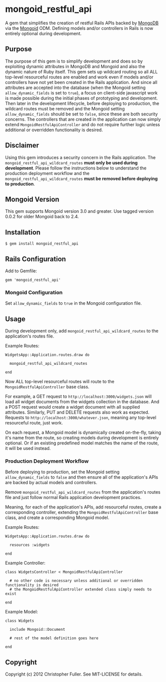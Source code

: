 # mongoid_restful_api

A gem that simplifies the creation of restful Rails APIs backed by [MongoDB](http://mongodb.org) via the [Mongoid](http://mongoid.org) ODM. Defining models and/or controllers in Rails is now entirely optional during development.

## Purpose

The purpose of this gem is to simplify development and does so by exploiting dynamic attributes in MongoDB and Mongoid and also the dynamic nature of Ruby itself. This gem sets up wildcard routing so all ALL top-level resourceful routes are enabled and work even if models and/or controllers have not yet been created in the Rails application. And since all attributes are accepted into the database (when the Mongoid setting `allow_dynamic_fields` is set to `true`), a focus on client-side javascript work is made possible during the initial phases of prototyping and development. Then later in the development lifecycle, before deploying to production, the wildcard routes must be removed and the Mongoid setting `allow_dynamic_fields` should be set to `false`, since these are both security concerns. The controllers that are created in the application can now simply extend `MongoidRestfulApiController` and do not require further logic unless additional or overridden functionality is desired.

## Disclaimer

Using this gem introduces a security concern in the Rails application. The `mongoid_restful_api_wildcard_routes` **must only be used during development**. Please follow the instructions below to understand the production deployment workflow and the `mongoid_restful_api_wildcard_routes` **must be removed before deploying to production**.

## Mongoid Version

This gem supports Mongoid version 3.0 and greater. Use tagged version 0.0.2 for older Mongoid back to 2.4.

## Installation

    $ gem install mongoid_restful_api

## Rails Configuration

Add to Gemfile:

    gem 'mongoid_restful_api'

### Mongoid Configuration

Set `allow_dynamic_fields` to `true` in the Mongoid configuration file.

## Usage

During development only, add `mongoid_restful_api_wildcard_routes` to the application's routes file.

Example Routes:

    WidgetsApp::Application.routes.draw do

      mongoid_restful_api_wildcard_routes

    end

Now ALL top-level resourceful routes will route to the `MongoidRestfulApiController` base class.

For example, a GET request to `http://localhost:3000/widgets.json` will load all widget documents from the widgets collection in the database. And a POST request would create a widget document with all supplied attributes. Similarly, PUT and DELETE requests also work as expected. Requests to `http://localhost:3000/whatever.json`, meaning any top-level resourceful route, just work.

On each request, a Mongoid model is dynamically created on-the-fly, taking it's name from the route, so creating models during development is entirely optional. Or if an existing predefined model matches the name of the route, it will be used instead.

### Production Deployment Workflow

Before deploying to production, set the Mongoid setting `allow_dynamic_fields` to `false` and then ensure all of the application's APIs are backed by actual models and controllers.

Remove `mongoid_restful_api_wildcard_routes` from the application's routes file and just follow normal Rails application development practices.

Meaning, for each of the application's APIs, add resourceful routes, create a corresponding controller, extending the `MongoidRestfulApiController` base class, and create a corresponding Mongoid model.

Example Routes:

    WidgetsApp::Application.routes.draw do

      resources :widgets

    end

Example Controller:

    class WidgetsController < MongoidRestfulApiController

      # no other code is necessary unless additional or overridden functionality is desired
      # the MongoidRestfulApiController extended class simply needs to exist

    end

Example Model:

    class Widgets

      include Mongoid::Document

      # rest of the model definition goes here

    end

## Copyright

Copyright (c) 2012 Christopher Fuller. See MIT-LICENSE for details.
